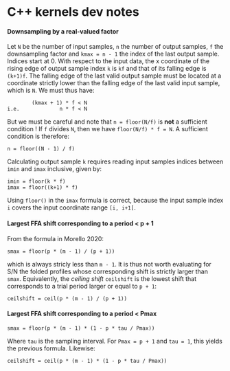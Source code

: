 # C++ kernels dev notes

#### Downsampling by a real-valued factor

Let `N` be the number of input samples, `n` the number of output samples, `f` the downsampling factor and `kmax = n - 1` the index of the last output sample. Indices start at 0. With respect to the input data, the x coordinate of the rising edge of output sample index `k` is `kf` and that of its falling edge is `(k+1)f`. The falling edge of the last valid output sample must be located at a coordinate strictly lower than the falling edge of the last valid input sample, which is `N`. We must thus have:

```
        (kmax + 1) * f < N
i.e.             n * f < N
```

But we must be careful and note that `n = floor(N/f)` is **not** a sufficient condition ! If `f` divides `N`, then we have `floor(N/f) * f = N`. A sufficient condition is therefore:
```
n = floor((N - 1) / f)
```

Calculating output sample `k` requires reading input samples indices between `imin` and `imax` inclusive, given by:
```
imin = floor(k * f)
imax = floor((k+1) * f)
```
Using `floor()` in the `imax` formula is correct, because the input sample index `i` covers the input coordinate range `[i, i+1[`.

#### Largest FFA shift corresponding to a period < p + 1 

From the formula in Morello 2020:
```
smax = floor(p * (m - 1) / (p + 1))
```
which is always stricly less than `m - 1`. It is thus not worth evaluating for S/N the folded profiles whose corresponding shift is strictly larger than `smax`.
Equivalently, the *ceiling shift* `ceilshift` is the lowest shift that corresponds to a trial period larger or equal to `p + 1`:
```
ceilshift = ceil(p * (m - 1) / (p + 1))
```


#### Largest FFA shift corresponding to a period < Pmax

```
smax = floor(p * (m - 1) * (1 - p * tau / Pmax))
```

Where `tau` is the sampling interval. For `Pmax = p + 1` and `tau = 1`, this yields the previous formula. Likewise:

```
ceilshift = ceil(p * (m - 1) * (1 - p * tau / Pmax))
```